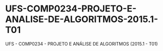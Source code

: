# UFS-COMP0234-PROJETO-E-ANALISE-DE-ALGORITMOS-2015.1-T01
UFS - COMP0234 - PROJETO E ANÁLISE DE ALGORITMOS (2015.1 - T01)
